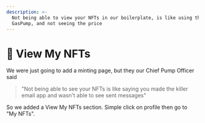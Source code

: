 ```yaml
---
description: >-
  Not being able to view your NFTs in our boilerplate, is like using the
  GasPump, and not seeing the price
---
```


# 🎑 View My NFTs

We were just going to add a minting page, but they our Chief Pump Officer said&#x20;

> "Not being able to see your NFTs is like saying you made the killer email app and wasn't able to see sent messages"

So we added a View My NFTs section. Simple click on profile then go to "My NFTs".&#x20;
